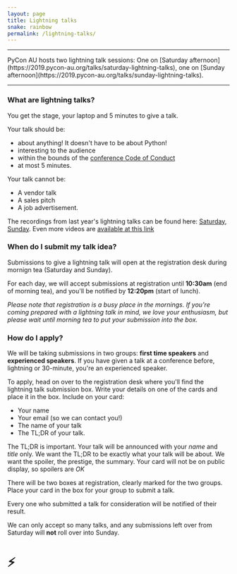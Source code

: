 ```yaml
---
layout: page
title: Lightning talks
snake: rainbow
permalink: /lightning-talks/
---
```


<hr>
<span class="abstract">
PyCon AU hosts two lightning talk sessions: One on [Saturday afternoon](https://2019.pycon-au.org/talks/saturday-lightning-talks), one on [Sunday afternoon](https://2019.pycon-au.org/talks/sunday-lightning-talks). 
</span>
<hr>

### What are lightning talks?

You get the stage, your laptop and 5 minutes to give a talk. 

Your talk should be:

 * about anything! It doesn't have to be about Python!
 * interesting to the audience
 * within the bounds of the [conference Code of Conduct](https://2019.pycon-au.org/conduct/)
 * at most 5 minutes. 

Your talk cannot be:
 
 * A vendor talk
 * A sales pitch
 * A job advertisement.

The recordings from last year's lightning talks can be found here: [Saturday](https://youtu.be/BmWLhVMWC9I), [Sunday](https://www.youtube.com/watch?v=rNkbmu4e3MA). Even more videos are [available at this link](https://www.youtube.com/user/PyConAU/search?query=lightning)


### When do I submit my talk idea?

Submissions to give a lightning talk will open at the registration desk during mornign tea (Saturday and Sunday).

For each day, we will accept submissions at registration until **10:30am** (end of morning tea), and you'll be notified by **12:20pm** (start of lunch).

_Please note that registration is a busy place in the mornings. If you're coming prepared with a lightning talk in mind, we love your enthusiasm, but please wait until morning tea to put your submission into the box._


### How do I apply?

We will be taking submissions in two groups: **first time speakers** and **experienced speakers**. If you have given a talk at a conference before, lightning or 30-minute, you're an experienced speaker. 

To apply, head on over to the registration desk where you'll find the lightning talk submission box. Write your details on one of the cards and place it in the box. Include on your card:

 * Your name
 * Your email (so we can contact you!)
 * The name of your talk
 * The TL;DR of your talk. 

The TL;DR is important. Your talk will be announced with your _name_ and _title_ only. We want the TL;DR to be exactly what your talk will be about. We want the spoiler, the prestige, the summary. Your card will not be on public display, so spoilers are *OK*

There will be two boxes at registration, clearly marked for the two groups. Place your card in the box for your group to submit a talk.

Every one who submitted a talk for consideration will be notified of their result. 

We can only accept so many talks, and any submissions left over from Saturday will **not** roll over into Sunday. 

# ⚡️
